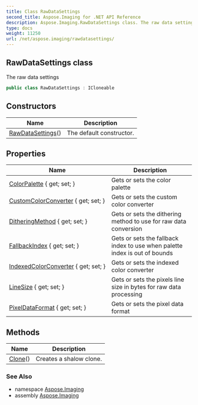 ```yaml
---
title: Class RawDataSettings
second_title: Aspose.Imaging for .NET API Reference
description: Aspose.Imaging.RawDataSettings class. The raw data settings
type: docs
weight: 11250
url: /net/aspose.imaging/rawdatasettings/
---
```

## RawDataSettings class

The raw data settings

```csharp
public class RawDataSettings : ICloneable
```

## Constructors

| Name | Description |
| --- | --- |
| [RawDataSettings](rawdatasettings/)() | The default constructor. |

## Properties

| Name | Description |
| --- | --- |
| [ColorPalette](../../aspose.imaging/rawdatasettings/colorpalette/) { get; set; } | Gets or sets the color palette |
| [CustomColorConverter](../../aspose.imaging/rawdatasettings/customcolorconverter/) { get; set; } | Gets or sets the custom color converter |
| [DitheringMethod](../../aspose.imaging/rawdatasettings/ditheringmethod/) { get; set; } | Gets or sets the dithering method to use for raw data conversion |
| [FallbackIndex](../../aspose.imaging/rawdatasettings/fallbackindex/) { get; set; } | Gets or sets the fallback index to use when palette index is out of bounds |
| [IndexedColorConverter](../../aspose.imaging/rawdatasettings/indexedcolorconverter/) { get; set; } | Gets or sets the indexed color converter |
| [LineSize](../../aspose.imaging/rawdatasettings/linesize/) { get; set; } | Gets or sets the pixels line size in bytes for raw data processing |
| [PixelDataFormat](../../aspose.imaging/rawdatasettings/pixeldataformat/) { get; set; } | Gets or sets the pixel data format |

## Methods

| Name | Description |
| --- | --- |
| [Clone](../../aspose.imaging/rawdatasettings/clone/)() | Creates a shalow clone. |

### See Also

* namespace [Aspose.Imaging](../../aspose.imaging/)
* assembly [Aspose.Imaging](../../)


